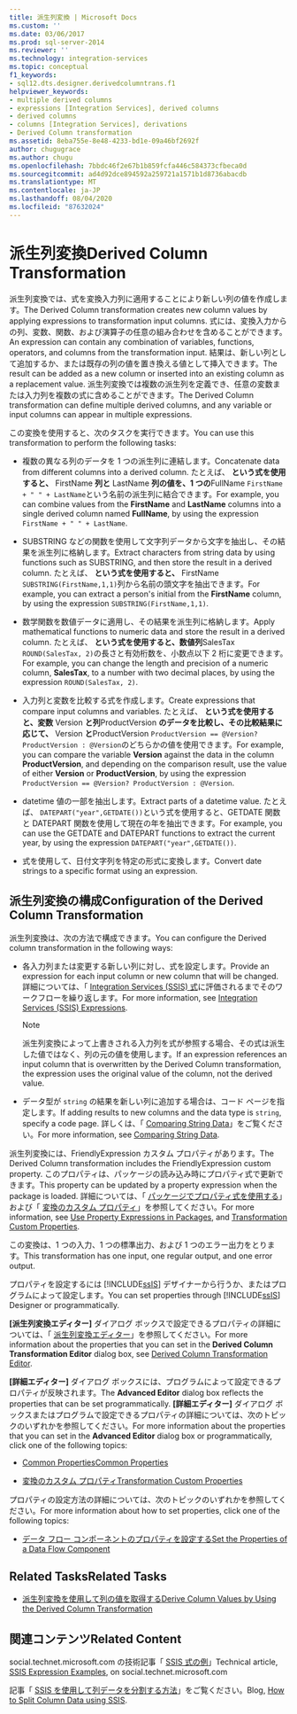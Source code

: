 ```yaml
---
title: 派生列変換 | Microsoft Docs
ms.custom: ''
ms.date: 03/06/2017
ms.prod: sql-server-2014
ms.reviewer: ''
ms.technology: integration-services
ms.topic: conceptual
f1_keywords:
- sql12.dts.designer.derivedcolumntrans.f1
helpviewer_keywords:
- multiple derived columns
- expressions [Integration Services], derived columns
- derived columns
- columns [Integration Services], derivations
- Derived Column transformation
ms.assetid: 8eba755e-8e48-4233-bd1e-09a46bf2692f
author: chugugrace
ms.author: chugu
ms.openlocfilehash: 7bbdc46f2e67b1b859fcfa446c584373cfbeca0d
ms.sourcegitcommit: ad4d92dce894592a259721a1571b1d8736abacdb
ms.translationtype: MT
ms.contentlocale: ja-JP
ms.lasthandoff: 08/04/2020
ms.locfileid: "87632024"
---
```

# <a name="derived-column-transformation"></a><span data-ttu-id="9f41f-102">派生列変換</span><span class="sxs-lookup"><span data-stu-id="9f41f-102">Derived Column Transformation</span></span>
  <span data-ttu-id="9f41f-103">派生列変換では、式を変換入力列に適用することにより新しい列の値を作成します。</span><span class="sxs-lookup"><span data-stu-id="9f41f-103">The Derived Column transformation creates new column values by applying expressions to transformation input columns.</span></span> <span data-ttu-id="9f41f-104">式には、変換入力からの列、変数、関数、および演算子の任意の組み合わせを含めることができます。</span><span class="sxs-lookup"><span data-stu-id="9f41f-104">An expression can contain any combination of variables, functions, operators, and columns from the transformation input.</span></span> <span data-ttu-id="9f41f-105">結果は、新しい列として追加するか、または既存の列の値を置き換える値として挿入できます。</span><span class="sxs-lookup"><span data-stu-id="9f41f-105">The result can be added as a new column or inserted into an existing column as a replacement value.</span></span> <span data-ttu-id="9f41f-106">派生列変換では複数の派生列を定義でき、任意の変数または入力列を複数の式に含めることができます。</span><span class="sxs-lookup"><span data-stu-id="9f41f-106">The Derived Column transformation can define multiple derived columns, and any variable or input columns can appear in multiple expressions.</span></span>  
  
 <span data-ttu-id="9f41f-107">この変換を使用すると、次のタスクを実行できます。</span><span class="sxs-lookup"><span data-stu-id="9f41f-107">You can use this transformation to perform the following tasks:</span></span>  
  
-   <span data-ttu-id="9f41f-108">複数の異なる列のデータを 1 つの派生列に連結します。</span><span class="sxs-lookup"><span data-stu-id="9f41f-108">Concatenate data from different columns into a derived column.</span></span> <span data-ttu-id="9f41f-109">たとえば、 **という式を使用すると、** FirstName **列と** LastName **列の値を、1 つの**FullName `FirstName + " " + LastName`という名前の派生列に結合できます。</span><span class="sxs-lookup"><span data-stu-id="9f41f-109">For example, you can combine values from the **FirstName** and **LastName** columns into a single derived column named **FullName**, by using the expression `FirstName + " " + LastName`.</span></span>  
  
-   <span data-ttu-id="9f41f-110">SUBSTRING などの関数を使用して文字列データから文字を抽出し、その結果を派生列に格納します。</span><span class="sxs-lookup"><span data-stu-id="9f41f-110">Extract characters from string data by using functions such as SUBSTRING, and then store the result in a derived column.</span></span> <span data-ttu-id="9f41f-111">たとえば、 **という式を使用すると、** FirstName `SUBSTRING(FirstName,1,1)`列から名前の頭文字を抽出できます。</span><span class="sxs-lookup"><span data-stu-id="9f41f-111">For example, you can extract a person's initial from the **FirstName** column, by using the expression `SUBSTRING(FirstName,1,1)`.</span></span>  
  
-   <span data-ttu-id="9f41f-112">数学関数を数値データに適用し、その結果を派生列に格納します。</span><span class="sxs-lookup"><span data-stu-id="9f41f-112">Apply mathematical functions to numeric data and store the result in a derived column.</span></span> <span data-ttu-id="9f41f-113">たとえば、 **という式を使用すると、数値列**SalesTax `ROUND(SalesTax, 2)`の長さと有効桁数を、小数点以下 2 桁に変更できます。</span><span class="sxs-lookup"><span data-stu-id="9f41f-113">For example, you can change the length and precision of a numeric column, **SalesTax**, to a number with two decimal places, by using the expression `ROUND(SalesTax, 2)`.</span></span>  
  
-   <span data-ttu-id="9f41f-114">入力列と変数を比較する式を作成します。</span><span class="sxs-lookup"><span data-stu-id="9f41f-114">Create expressions that compare input columns and variables.</span></span> <span data-ttu-id="9f41f-115">たとえば、 **という式を使用すると、変数** Version **と列**ProductVersion **のデータを比較し、その比較結果に応じて、** Version **と**ProductVersion `ProductVersion == @Version? ProductVersion : @Version`のどちらかの値を使用できます。</span><span class="sxs-lookup"><span data-stu-id="9f41f-115">For example, you can compare the variable **Version** against the data in the column **ProductVersion**, and depending on the comparison result, use the value of either **Version** or **ProductVersion**, by using the expression `ProductVersion == @Version? ProductVersion : @Version`.</span></span>  
  
-   <span data-ttu-id="9f41f-116">datetime 値の一部を抽出します。</span><span class="sxs-lookup"><span data-stu-id="9f41f-116">Extract parts of a datetime value.</span></span> <span data-ttu-id="9f41f-117">たとえば、 `DATEPART("year",GETDATE())`という式を使用すると、GETDATE 関数と DATEPART 関数を使用して現在の年を抽出できます。</span><span class="sxs-lookup"><span data-stu-id="9f41f-117">For example, you can use the GETDATE and DATEPART functions to extract the current year, by using the expression `DATEPART("year",GETDATE())`.</span></span>  
  
-   <span data-ttu-id="9f41f-118">式を使用して、日付文字列を特定の形式に変換します。</span><span class="sxs-lookup"><span data-stu-id="9f41f-118">Convert date strings to a specific format using an expression.</span></span>  
  
## <a name="configuration-of-the-derived-column-transformation"></a><span data-ttu-id="9f41f-119">派生列変換の構成</span><span class="sxs-lookup"><span data-stu-id="9f41f-119">Configuration of the Derived Column Transformation</span></span>  
 <span data-ttu-id="9f41f-120">派生列変換は、次の方法で構成できます。</span><span class="sxs-lookup"><span data-stu-id="9f41f-120">You can configure the Derived column transformation in the following ways:</span></span>  
  
-   <span data-ttu-id="9f41f-121">各入力列または変更する新しい列に対し、式を設定します。</span><span class="sxs-lookup"><span data-stu-id="9f41f-121">Provide an expression for each input column or new column that will be changed.</span></span> <span data-ttu-id="9f41f-122">詳細については、「 [Integration Services (SSIS) 式](../../expressions/integration-services-ssis-expressions.md)に評価されるまでそのワークフローを繰り返します。</span><span class="sxs-lookup"><span data-stu-id="9f41f-122">For more information, see [Integration Services &#40;SSIS&#41; Expressions](../../expressions/integration-services-ssis-expressions.md).</span></span>  
  
    > [!NOTE]  
    >  <span data-ttu-id="9f41f-123">派生列変換によって上書きされる入力列を式が参照する場合、その式は派生した値ではなく、列の元の値を使用します。</span><span class="sxs-lookup"><span data-stu-id="9f41f-123">If an expression references an input column that is overwritten by the Derived Column transformation, the expression uses the original value of the column, not the derived value.</span></span>  
  
-   <span data-ttu-id="9f41f-124">データ型が `string` の結果を新しい列に追加する場合は、コード ページを指定します。</span><span class="sxs-lookup"><span data-stu-id="9f41f-124">If adding results to new columns and the data type is `string`, specify a code page.</span></span> <span data-ttu-id="9f41f-125">詳しくは、「 [Comparing String Data](../comparing-string-data.md)」をご覧ください。</span><span class="sxs-lookup"><span data-stu-id="9f41f-125">For more information, see [Comparing String Data](../comparing-string-data.md).</span></span>  
  
 <span data-ttu-id="9f41f-126">派生列変換には、FriendlyExpression カスタム プロパティがあります。</span><span class="sxs-lookup"><span data-stu-id="9f41f-126">The Derived Column transformation includes the FriendlyExpression custom property.</span></span> <span data-ttu-id="9f41f-127">このプロパティは、パッケージの読み込み時にプロパティ式で更新できます。</span><span class="sxs-lookup"><span data-stu-id="9f41f-127">This property can be updated by a property expression when the package is loaded.</span></span> <span data-ttu-id="9f41f-128">詳細については、「 [パッケージでプロパティ式を使用する](../../expressions/use-property-expressions-in-packages.md)」および「 [変換のカスタム プロパティ](transformation-custom-properties.md)」を参照してください。</span><span class="sxs-lookup"><span data-stu-id="9f41f-128">For more information, see [Use Property Expressions in Packages](../../expressions/use-property-expressions-in-packages.md), and [Transformation Custom Properties](transformation-custom-properties.md).</span></span>  
  
 <span data-ttu-id="9f41f-129">この変換は、1 つの入力、1 つの標準出力、および 1 つのエラー出力をとります。</span><span class="sxs-lookup"><span data-stu-id="9f41f-129">This transformation has one input, one regular output, and one error output.</span></span>  
  
 <span data-ttu-id="9f41f-130">プロパティを設定するには [!INCLUDE[ssIS](../../../includes/ssis-md.md)] デザイナーから行うか、またはプログラムによって設定します。</span><span class="sxs-lookup"><span data-stu-id="9f41f-130">You can set properties through [!INCLUDE[ssIS](../../../includes/ssis-md.md)] Designer or programmatically.</span></span>  
  
 <span data-ttu-id="9f41f-131">**[派生列変換エディター]** ダイアログ ボックスで設定できるプロパティの詳細については、「 [派生列変換エディター](../../derived-column-transformation-editor.md)」を参照してください。</span><span class="sxs-lookup"><span data-stu-id="9f41f-131">For more information about the properties that you can set in the **Derived Column Transformation Editor** dialog box, see [Derived Column Transformation Editor](../../derived-column-transformation-editor.md).</span></span>  
  
 <span data-ttu-id="9f41f-132">**[詳細エディター]** ダイアログ ボックスには、プログラムによって設定できるプロパティが反映されます。</span><span class="sxs-lookup"><span data-stu-id="9f41f-132">The **Advanced Editor** dialog box reflects the properties that can be set programmatically.</span></span> <span data-ttu-id="9f41f-133">**[詳細エディター]** ダイアログ ボックスまたはプログラムで設定できるプロパティの詳細については、次のトピックのいずれかを参照してください。</span><span class="sxs-lookup"><span data-stu-id="9f41f-133">For more information about the properties that you can set in the **Advanced Editor** dialog box or programmatically, click one of the following topics:</span></span>  
  
-   [<span data-ttu-id="9f41f-134">Common Properties</span><span class="sxs-lookup"><span data-stu-id="9f41f-134">Common Properties</span></span>](../../common-properties.md)  
  
-   [<span data-ttu-id="9f41f-135">変換のカスタム プロパティ</span><span class="sxs-lookup"><span data-stu-id="9f41f-135">Transformation Custom Properties</span></span>](transformation-custom-properties.md)  
  
 <span data-ttu-id="9f41f-136">プロパティの設定方法の詳細については、次のトピックのいずれかを参照してください。</span><span class="sxs-lookup"><span data-stu-id="9f41f-136">For more information about how to set properties, click one of the following topics:</span></span>  
  
-   [<span data-ttu-id="9f41f-137">データ フロー コンポーネントのプロパティを設定する</span><span class="sxs-lookup"><span data-stu-id="9f41f-137">Set the Properties of a Data Flow Component</span></span>](../set-the-properties-of-a-data-flow-component.md)  
  
## <a name="related-tasks"></a><span data-ttu-id="9f41f-138">Related Tasks</span><span class="sxs-lookup"><span data-stu-id="9f41f-138">Related Tasks</span></span>  
  
-   [<span data-ttu-id="9f41f-139">派生列変換を使用して列の値を取得する</span><span class="sxs-lookup"><span data-stu-id="9f41f-139">Derive Column Values by Using the Derived Column Transformation</span></span>](derived-column-transformation.md)  
  
## <a name="related-content"></a><span data-ttu-id="9f41f-140">関連コンテンツ</span><span class="sxs-lookup"><span data-stu-id="9f41f-140">Related Content</span></span>  
 <span data-ttu-id="9f41f-141">social.technet.microsoft.com の技術記事「 [SSIS 式の例](https://go.microsoft.com/fwlink/?LinkId=220761)」</span><span class="sxs-lookup"><span data-stu-id="9f41f-141">Technical article, [SSIS Expression Examples](https://go.microsoft.com/fwlink/?LinkId=220761), on social.technet.microsoft.com</span></span>  
  
 <span data-ttu-id="9f41f-142">記事「 [SSIS を使用して列データを分割する方法](https://microsoft-ssis.blogspot.com/2012/10/split-multi-value-column-into-multiple.html)」をご覧ください。</span><span class="sxs-lookup"><span data-stu-id="9f41f-142">Blog, [How to Split Column Data using SSIS](https://microsoft-ssis.blogspot.com/2012/10/split-multi-value-column-into-multiple.html).</span></span>  
  
  

